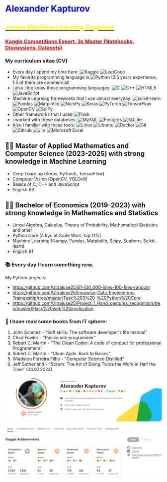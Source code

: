 # <span align="center" style="color: blue">Alexander Kapturov</span>
## [<span align="center" style="color: yellow">Junior Machine Learning Engineer</span>](http://uiip.bas-net.by/structure/l_rts/staff.php)
### [<span align="center" style="color: red">Kaggle Competitions Expert, 3x Master (Notebooks, Discussions, Datasets)</span>](https://www.kaggle.com/kapturovalexander)

### My curriculum vitae (CV)

* Every day I spend my time here:
![Kaggle](https://img.shields.io/badge/Kaggle-035a7d?style=for-the-badge&logo=kaggle&logoColor=white)
![LeetCode](https://img.shields.io/badge/LeetCode-000000?style=for-the-badge&logo=LeetCode&logoColor=#d16c06)
* My favorite programming language is
![Python](https://img.shields.io/badge/python-3670A0?style=for-the-badge&logo=python&logoColor=ffdd54)
(3.5 years experience, 1.5 of them are commercial)
* I also little know these programming languages:
![C](https://img.shields.io/badge/c-%2300599C.svg?style=for-the-badge&logo=c&logoColor=white)
![C++](https://img.shields.io/badge/c++-%2300599C.svg?style=for-the-badge&logo=c%2B%2B&logoColor=white)
![HTML5](https://img.shields.io/badge/html5-%23E34F26.svg?style=for-the-badge&logo=html5&logoColor=white)
![JavaScript](https://img.shields.io/badge/javascript-%23323330.svg?style=for-the-badge&logo=javascript&logoColor=%23F7DF1E)
* Machine Learning frameworks that I use almost everyday:
![scikit-learn](https://img.shields.io/badge/scikit--learn-%23F7931E.svg?style=for-the-badge&logo=scikit-learn&logoColor=white)
![Pandas](https://img.shields.io/badge/pandas-%23150458.svg?style=for-the-badge&logo=pandas&logoColor=white)
![Matplotlib](https://img.shields.io/badge/Matplotlib-%23ffffff.svg?style=for-the-badge&logo=Matplotlib&logoColor=black)
![NumPy](https://img.shields.io/badge/numpy-%23013243.svg?style=for-the-badge&logo=numpy&logoColor=white)
![Keras](https://img.shields.io/badge/Keras-%23D00000.svg?style=for-the-badge&logo=Keras&logoColor=white)
![PyTorch](https://img.shields.io/badge/PyTorch-%23EE4C2C.svg?style=for-the-badge&logo=PyTorch&logoColor=white)
![TensorFlow](https://img.shields.io/badge/TensorFlow-%23FF6F00.svg?style=for-the-badge&logo=TensorFlow&logoColor=white)
![OpenCV](https://img.shields.io/badge/opencv-%23white.svg?style=for-the-badge&logo=opencv&logoColor=white)
![SciPy](https://img.shields.io/badge/SciPy-%230C55A5.svg?style=for-the-badge&logo=scipy&logoColor=%white)
* Other frameworks that I used
![Flask](https://img.shields.io/badge/flask-%23000.svg?style=for-the-badge&logo=flask&logoColor=white)
* I worked with these databeses:
![MySQL](https://img.shields.io/badge/mysql-4479A1.svg?style=for-the-badge&logo=mysql&logoColor=white)
![Postgres](https://img.shields.io/badge/postgres-%23316192.svg?style=for-the-badge&logo=postgresql&logoColor=white)
![SQLite](https://img.shields.io/badge/sqlite-%2307405e.svg?style=for-the-badge&logo=sqlite&logoColor=white)
* Also I familiar with these tools:
![Linux](https://img.shields.io/badge/Linux-FCC624?style=for-the-badge&logo=linux&logoColor=black)
![Ubuntu](https://img.shields.io/badge/Ubuntu-E95420?style=for-the-badge&logo=ubuntu&logoColor=white)
![Docker](https://img.shields.io/badge/docker-%230db7ed.svg?style=for-the-badge&logo=docker&logoColor=white)
![Git](https://img.shields.io/badge/git-%23F05033.svg?style=for-the-badge&logo=git&logoColor=white)
![GitHub](https://img.shields.io/badge/github-%23121011.svg?style=for-the-badge&logo=github&logoColor=white)
![Jira](https://img.shields.io/badge/jira-%230A0FFF.svg?style=for-the-badge&logo=jira&logoColor=white) 
![Microsoft Excel](https://img.shields.io/badge/Microsoft_Excel-217346?style=for-the-badge&logo=microsoft-excel&logoColor=white)

## 🧑‍🔬 Master of Applied Mathematics and Computer Science (2023-2025) with strong knowledge in Machine Learning
- Deep Learning (Keras, PyTorch, TensorFlow)
- Computer Vision (OpenCV, YOLOv8)
- Basics of C, C++ and JavaScript
- English B2
## 👨‍🎓 Bachelor of Economics (2019-2023) with strong knowledge in Mathematics and Statistics
- Lineal Algebra, Calculus, Theory of Probability, Mathematical Statistics and other
- Python Core (4 kyu at Code Wars, top 11%)
- Machine Learning (Numpy, Pandas, Matplotlib, Scipy, Seaborn, Scikit-learn)
- English B1

### 📚 Every day I learn something new.
My Python projects: 
- https://github.com/Ultraluxe25/B1-100_000-lines-100-files-random
- https://github.com/Ultraluxe25/Innowise-Data-Engineering-Traineeship/tree/master/Task%203%20-%20Python%20Core
- https://github.com/Ultraluxe25/Project_1_Hand_gestures_recognition/tree/master/Flask%20web%20application

### 📗 I have read some books from IT sphere:
1) John Sonmez - "Soft skills: The software developer's life manual"
2) Chad Fowler - "Passionate programmer"
3) Robert C. Martin - "The Clean Coder: A code of conduct for professional Programmers"
4) Robert C. Martin - "Clean Agile. Back to Basics"
5) Wladston Ferreira Filho - "Computer Science Distilled"
6) Jeff Sutherland - "Scrum: The Art of Doing Twice the Work in Half the Time" (04.07.2024)

![](Kaggle_Competition_Expert_(04.12.2024).png)